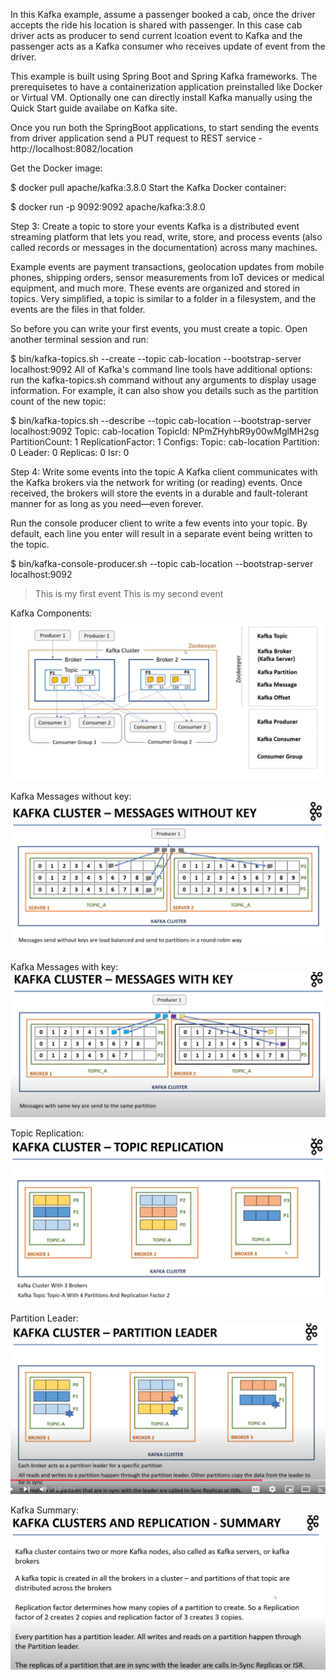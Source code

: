 In this Kafka example, assume a passenger booked a cab, once the driver accepts the ride his location is shared with passenger. In this case cab driver acts as producer to send current lcoation event to Kafka and the passenger acts as a Kafka consumer who receives update of event from the driver. 

This example is built using Spring Boot and Spring Kafka frameworks. The prerequisetes to have a containerization application preinstalled like Docker or Virtual VM. Optionally one can directly install Kafka manually using the Quick Start guide availabe on Kafka site.

Once you run both the SpringBoot applications, to start sending the events from driver application send a PUT request to REST service - http://localhost:8082/location  

Get the Docker image:

$ docker pull apache/kafka:3.8.0
Start the Kafka Docker container:

$ docker run -p 9092:9092 apache/kafka:3.8.0


Step 3: Create a topic to store your events
Kafka is a distributed event streaming platform that lets you read, write, store, and process events (also called records or messages in the documentation) across many machines.

Example events are payment transactions, geolocation updates from mobile phones, shipping orders, sensor measurements from IoT devices or medical equipment, and much more. These events are organized and stored in topics. Very simplified, a topic is similar to a folder in a filesystem, and the events are the files in that folder.

So before you can write your first events, you must create a topic. Open another terminal session and run:

$ bin/kafka-topics.sh --create --topic cab-location --bootstrap-server localhost:9092
All of Kafka's command line tools have additional options: run the kafka-topics.sh command without any arguments to display usage information. For example, it can also show you details such as the partition count of the new topic:

$ bin/kafka-topics.sh --describe --topic cab-location --bootstrap-server localhost:9092
Topic: cab-location        TopicId: NPmZHyhbR9y00wMglMH2sg PartitionCount: 1       ReplicationFactor: 1	Configs:
Topic: cab-location Partition: 0    Leader: 0   Replicas: 0 Isr: 0


Step 4: Write some events into the topic
A Kafka client communicates with the Kafka brokers via the network for writing (or reading) events. Once received, the brokers will store the events in a durable and fault-tolerant manner for as long as you need—even forever.

Run the console producer client to write a few events into your topic. By default, each line you enter will result in a separate event being written to the topic.

$ bin/kafka-console-producer.sh --topic cab-location --bootstrap-server localhost:9092
>This is my first event
>This is my second event

Kafka Components:
<img src="https://github.com/sriharijala/SpringExamples/blob/main/Kafka-example/kafka-components.jpg" alt="Kafka Components"/>

Kafka Messages without key:
<img src="https://github.com/sriharijala/SpringExamples/blob/main/Kafka-example/mesages-without-key.png" alt="Kafka Messages without key"/>

Kafka Messages with key:
<img src="https://github.com/sriharijala/SpringExamples/blob/main/Kafka-example/mesages-with-key.png" alt="Kafka Messages with key"/>

Topic Replication:
<img src="https://github.com/sriharijala/SpringExamples/blob/main/Kafka-example/topic-replication.png" alt="Topic Replication"/>

Partition Leader:
<img src="https://github.com/sriharijala/SpringExamples/blob/main/Kafka-example/patition-leader.png" alt="Partition Leader"/>

Kafka Summary:
<img src="https://github.com/sriharijala/SpringExamples/blob/main/Kafka-example/kafka-summary.png" alt="Kafka Summary"/>


